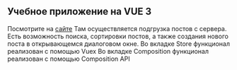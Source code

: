 ## Учебное приложение на VUE 3
Посмотрите на [сайте](https://nataliaarsh.github.io/vue3-practice//) 
Там осуществляется подгрузка постов с сервера. Есть возможность поиска, сортировки постов, а также создания нового поста в открывающемся диалоговом окне.
Во вкладке Store функционал реализован с помощью Vuex
Во вкладке Composition функционал реализован с помощью Composition API
